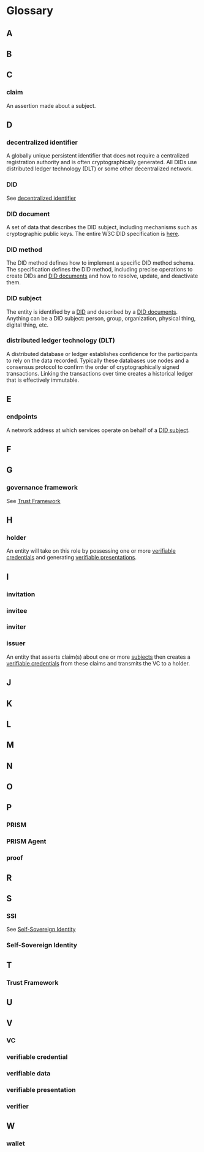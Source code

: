 # Glossary

## A

## B

## C
### claim
An assertion made about a subject.

## D
### decentralized identifier
A globally unique persistent identifier that does not require a centralized registration authority and is often cryptographically generated. All DIDs use distributed ledger technology (DLT) or some other decentralized network.

### DID
See [decentralized identifier](/documentation/docs/concepts/glossary.md#decentralized-identifer)

### DID document
A set of data that describes the DID subject, including mechanisms such as cryptographic public keys. The entire W3C DID specification is [here](https://www.w3.org/TR/did-spec-registries/).

### DID method
The DID method defines how to implement a specific DID method schema. The specification defines the DID method, including precise operations to create DIDs and [DID documents](/documentation/docs/concepts/glossary.md#did-document) and how to resolve, update, and deactivate them.

### DID subject
The entity is identified by a [DID](/documentation/docs/concepts/glossary.md#decentralized-identifer) and described by a [DID documents](/documentation/docs/concepts/glossary.md#did-document). Anything can be a DID subject: person, group, organization, physical thing, digital thing, etc.

### distributed ledger technology (DLT)
A distributed database or ledger establishes confidence for the participants to rely on the data recorded. Typically these databases use nodes and a consensus protocol to confirm the order of cryptographically signed transactions. Linking the transactions over time creates a historical ledger that is effectively immutable.

## E
### endpoints
A network address at which services operate on behalf of a [DID subject](/documentation/docs/concepts/glossary.md#did-subject).

## F

## G
### governance framework
See [Trust Framework](/documentation/docs/concepts/glossary.md#trust-framework)


## H
### holder
An entity will take on this role by possessing one or more [verifiable credentials](/documentation/docs/concepts/glossary.md#verifiable-credentials) and generating [verifiable presentations](/documentation/docs/concepts/glossary.md#verifiable-presentations).

## I
### invitation

### invitee

### inviter

### issuer
An entity that asserts claim(s) about one or more [subjects](/documentation/docs/concepts/glossary.md#did-subject) then creates a [verifiable credentials](/documentation/docs/concepts/glossary.md#verifiable-credentials) from these claims and transmits the VC to a holder.

## J

## K

## L

## M

## N

## O

## P
### PRISM

### PRISM Agent

### proof


## R

## S
### SSI
See [Self-Sovereign Identity](/documentation/docs/concepts/glossary.md#self-sovereign-identity)

### Self-Sovereign Identity

## T
### Trust Framework

## U

## V
### VC

### verifiable credential

### verifiable data

### verifiable presentation

### verifier

## W
### wallet
